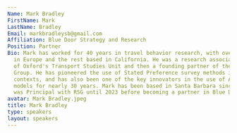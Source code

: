 ```yaml
---
Name: Mark Bradley
FirstName: Mark
LastName: Bradley
Email: markbradleysb@gmail.com
Affiliation: Blue Door Strategy and Research
Position: Partner
Bio: Mark has worked for 40 years in travel behavior research, with over 10 years
  in Europe and the rest based in California. He was a research associate at the University
  of Oxford's Transport Studies Unit and then a founding partner of the Hague Consulting
  Group. He has pioneered the use of Stated Preference survey methods in various choice
  contexts, and has also been one of the key innovators in the use of Activity-Based
  models for nearly 30 years. Mark has been based in Santa Barbara since 2002. He
  was Principal with RSG until 2023 before becoming a partner in Blue Door Strategy.
avatar: Mark Bradley.jpeg
title: Mark Bradley
type: speakers
layout: speakers
---
```

